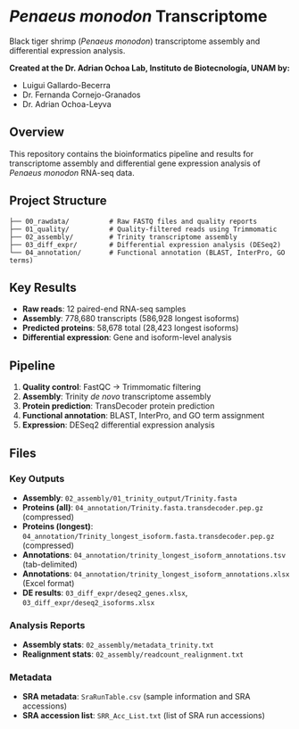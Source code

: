 # *Penaeus monodon* Transcriptome

Black tiger shrimp (*Penaeus monodon*) transcriptome assembly and differential expression analysis.

**Created at the Dr. Adrian Ochoa Lab, Instituto de Biotecnología, UNAM by:**
- Luigui Gallardo-Becerra
- Dr. Fernanda Cornejo-Granados  
- Dr. Adrian Ochoa-Leyva

## Overview

This repository contains the bioinformatics pipeline and results for transcriptome assembly and differential gene expression analysis of *Penaeus monodon* RNA-seq data.

## Project Structure

```
├── 00_rawdata/          # Raw FASTQ files and quality reports
├── 01_quality/          # Quality-filtered reads using Trimmomatic
├── 02_assembly/         # Trinity transcriptome assembly
├── 03_diff_expr/        # Differential expression analysis (DESeq2)
└── 04_annotation/       # Functional annotation (BLAST, InterPro, GO terms)
```

## Key Results

- **Raw reads**: 12 paired-end RNA-seq samples
- **Assembly**: 778,680 transcripts (586,928 longest isoforms)
- **Predicted proteins**: 58,678 total (28,423 longest isoforms)
- **Differential expression**: Gene and isoform-level analysis

## Pipeline

1. **Quality control**: FastQC → Trimmomatic filtering
2. **Assembly**: Trinity *de novo* transcriptome assembly
3. **Protein prediction**: TransDecoder protein prediction
4. **Functional annotation**: BLAST, InterPro, and GO term assignment
5. **Expression**: DESeq2 differential expression analysis

## Files

### Key Outputs
- **Assembly**: `02_assembly/01_trinity_output/Trinity.fasta`
- **Proteins (all)**: `04_annotation/Trinity.fasta.transdecoder.pep.gz` (compressed)
- **Proteins (longest)**: `04_annotation/Trinity_longest_isoform.fasta.transdecoder.pep.gz` (compressed)
- **Annotations**: `04_annotation/trinity_longest_isoform_annotations.tsv` (tab-delimited)
- **Annotations**: `04_annotation/trinity_longest_isoform_annotations.xlsx` (Excel format)
- **DE results**: `03_diff_expr/deseq2_genes.xlsx`, `03_diff_expr/deseq2_isoforms.xlsx`

### Analysis Reports
- **Assembly stats**: `02_assembly/metadata_trinity.txt`
- **Realignment stats**: `02_assembly/readcount_realignment.txt`

### Metadata
- **SRA metadata**: `SraRunTable.csv` (sample information and SRA accessions)
- **SRA accession list**: `SRR_Acc_List.txt` (list of SRA run accessions)
